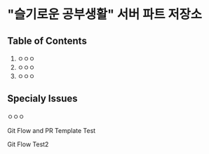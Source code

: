 # "슬기로운 공부생활" 서버 파트 저장소

## Table of Contents

1. ㅇㅇㅇ
2. ㅇㅇㅇ
3. ㅇㅇㅇ

## Specialy Issues

ㅇㅇㅇ


Git Flow and PR Template Test

Git Flow Test2
